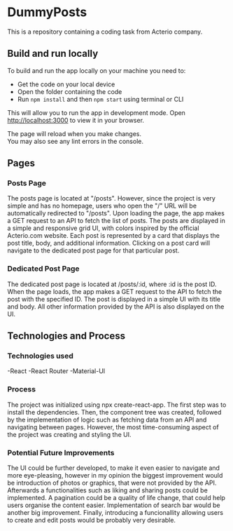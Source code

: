 # DummyPosts
This is a repository containing a coding task from Acterio company.

## Build and run locally

To build and run the app locally on your machine you need to:

- Get the code on your local device 
- Open the folder containing the code
- Run `npm install` and then `npm start` using terminal or CLI

This will allow you to run the app in development mode.
Open [http://localhost:3000](http://localhost:3000) to view it in your browser.

The page will reload when you make changes.\
You may also see any lint errors in the console.

## Pages

### Posts Page

The posts page is located at "/posts". However, since the project is very simple and has no homepage, users who open the "/" URL will be automatically redirected to "/posts". Upon loading the page, the app makes a GET request to an API to fetch the list of posts. The posts are displayed in a simple and responsive grid UI, with colors inspired by the official Acterio.com website. Each post is represented by a card that displays the post title, body, and additional information. Clicking on a post card will navigate to the dedicated post page for that particular post.

### Dedicated Post Page

The dedicated post page is located at /posts/:id, where :id is the post ID. When the page loads, the app makes a GET request to the API to fetch the post with the specified ID. The post is displayed in a simple UI with its title and body. All other information provided by the API is also displayed on the UI.

## Technologies and Process

### Technologies used

-React
-React Router
-Material-UI

### Process

The project was initialized using npx create-react-app. The first step was to install the dependencies. Then, the component tree was created, followed by the implementation of logic such as fetching data from an API and navigating between pages. However, the most time-consuming aspect of the project was creating and styling the UI.

### Potential Future Improvements

The UI could be further developed, to make it even easier to navigate and more eye-pleasing, however in my opinion the biggest improvement would be introduction of photos or graphics, that were not provided by the API. Afterwards a functionalities such as liking and sharing posts could be implemented. A pagination could be a quality of life change, that could help users organise the content easier. Implementation of search bar would be another big improvement. Finally, introducing a funcionallity allowing users to create and edit posts would be probably very desirable.
